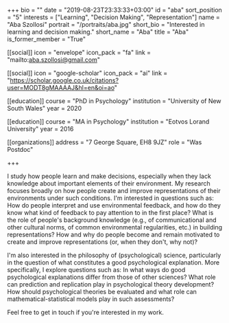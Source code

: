 +++
bio = ""
date = "2019-08-23T23:33:33+03:00"
id = "aba"
sort_position = "5"
interests = ["Learning", "Decision Making", "Representation"]
name = "Aba Szollosi"
portrait = "/portraits/aba.jpg"
short_bio = "Interested in learning and decision making."
short_name = "Aba"
title = "Aba"
is_former_member = "True"

[[social]]
    icon = "envelope"
    icon_pack = "fa"
    link = "mailto:aba.szollosi@gmail.com"

[[social]]
    icon = "google-scholar"
    icon_pack = "ai"
    link = "https://scholar.google.co.uk/citations?user=MODT8gMAAAAJ&hl=en&oi=ao"

[[education]]
    course = "PhD in Psychology"
    institution = "University of New South Wales"
    year = 2020

[[education]]
    course = "MA in Psychology"
    institution = "Eotvos Lorand University"
    year = 2016

[[organizations]]
	address = "7 George Square, EH8 9JZ"
    role = "Was Postdoc"


+++

I study how people learn and make decisions, especially when they lack knowledge about important elements of their environment. My research focuses broadly on how people create and improve representations of their environments under such conditions. I'm interested in questions such as: How do people interpret and use environmental feedback, and how do they know what kind of feedback to pay attention to in the first place? What is the role of people's background knowledge (e.g., of communicational and other cultural norms, of common environmental regularities, etc.) in building representations? How and why do people become and remain motivated to create and improve representations (or, when they don't, why not)?

I'm also interested in the philosophy of (psychological) science, particularly in the question of what constitutes a good psychological explanation. More specifically, I explore questions such as: In what ways do good psychological explanations differ from those of other sciences? What role can prediction and replication play in psychological theory development? How should psychological theories be evaluated and what role can mathematical-statistical models play in such assessments?

Feel free to get in touch if you're interested in my work.